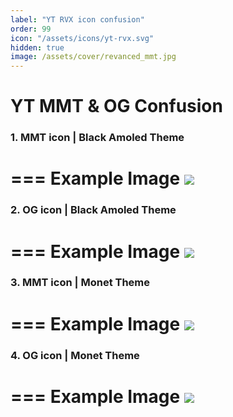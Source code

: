 ```yaml
---
label: "YT RVX icon confusion"
order: 99
icon: "/assets/icons/yt-rvx.svg"
hidden: true
image: /assets/cover/revanced_mmt.jpg
---
```



# YT MMT & OG Confusion

### 1. MMT icon | Black Amoled Theme

=== Example Image
![](https://raw.githubusercontent.com/kazimmt/RVX-Features/website/assets/icon-difference/mmt-black.jpg)
===

### 2. OG icon | Black Amoled Theme
=== Example Image
![](https://raw.githubusercontent.com/kazimmt/RVX-Features/website/assets/icon-difference/og-black.jpg)
===

### 3. MMT icon | Monet Theme
=== Example Image
![](https://raw.githubusercontent.com/kazimmt/RVX-Features/website/assets/icon-difference/mmt-monet.jpg)
===

### 4. OG icon | Monet Theme
=== Example Image
![](https://raw.githubusercontent.com/kazimmt/RVX-Features/website/assets/icon-difference/og-monet.jpg)
===
